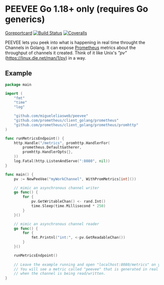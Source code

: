 

# PEEVEE Go 1.18+ only (requires Go generics)

[Goreportcard](https://goreportcard.com/badge/github.com/migueleliasweb/peevee) 
[![Build Status](https://travis-ci.org/migueleliasweb/peevee.svg?branch=master)](https://travis-ci.org/migueleliasweb/peevee) 
[![Coveralls](https://coveralls.io/repos/github/migueleliasweb/peevee/badge.svg?branch=master)](https://coveralls.io/github/migueleliasweb/peevee?branch=master)

PEEVEE lets you peek into what is happening in real time throught the Channels in Golang. It can expose [Prometheus](https://prometheus.io/) metrics about the throughput of channels it created. Think of it like Unix's *"pv"* (https://linux.die.net/man/1/pv) in a way.

## Example

```go
package main

import (
	"fmt"
	"time"
	"log"

	"github.com/migueleliasweb/peevee"
	"github.com/prometheus/client_golang/prometheus"
	"github.com/prometheus/client_golang/prometheus/promhttp"
)

func runMetricsEndpoint() {
	http.Handle("/metrics", promhttp.HandlerFor(
		prometheus.DefaultGatherer,
		promhttp.HandlerOpts{},
	))
	log.Fatal(http.ListenAndServe(":8080", nil))
}

func main() {
	pv := NewPeeVee("myWorkChannel", WithPromMetrics[int]())

	// mimic an asynchronous channel writer
	go func() {
		for {
			pv.GetWritableChan() <- rand.Int()
			time.Sleep(time.Millisecond * 250)
		}
	}()

	// mimic an asynchronous channel reader
	go func() {
		for {
			fmt.Printnl("int:", <-pv.GetReadableChan())
		}
	}()

	runMetricsEndpoint()
	
	// Leave the example running and open "localhost:8080/metrics" on your browser.
	// You will see a metric called "peevee" that is generated in real time
	// when the channel is being read/written.
}
```
